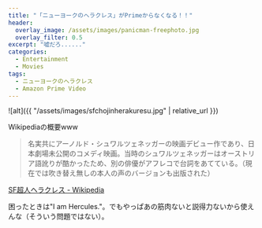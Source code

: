 ```yaml
---
title: "「ニューヨークのヘラクレス」がPrimeからなくなる！！"
header:
  overlay_image: /assets/images/panicman-freephoto.jpg
  overlay_filter: 0.5
excerpt: "嘘だろ......"
categories:
  - Entertainment
  - Movies
tags:
  - ニューヨークのヘラクレス
  - Amazon Prime Video
---
```


![alt]({{ "/assets/images/sfchojinherakuresu.jpg" | relative_url }})

Wikipediaの概要www

>名実共にアーノルド・シュワルツェネッガーの映画デビュー作であり、日本劇場未公開のコメディ映画。当時のシュワルツェネッガーはオーストリア語訛りが酷かったため、別の俳優がアフレコで台詞をあてている。（現在では吹き替え無しの本人の声のバージョンも出版された）

[SF超人ヘラクレス - Wikipedia](https://ja.wikipedia.org/wiki/SF%E8%B6%85%E4%BA%BA%E3%83%98%E3%83%A9%E3%82%AF%E3%83%AC%E3%82%B9)

困ったときは"I am Hercules."。でもやっぱあの筋肉ないと説得力ないから使えんな（そういう問題ではない）。
